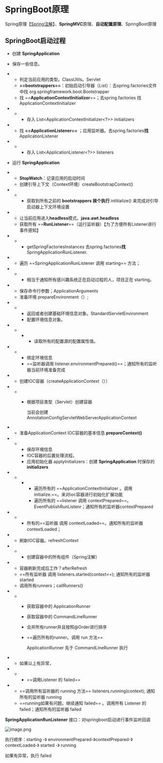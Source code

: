# SpringBoot原理

Spring原理【[Spring注解](https://www.bilibili.com/video/BV1gW411W7wy?p=1)】、**SpringMVC**原理、**自动配置原理**、SpringBoot原理

## SpringBoot启动过程

- 创建 **SpringApplication**

- 保存一些信息。

- - 判定当前应用的类型。ClassUtils。Servlet
  - **==bootstrappers==**：初始启动引导器（List<Bootstrapper>）：去spring.factories文件中找 org.springframework.boot.Bootstrapper
  - 找  ==**ApplicationContextInitializer**==；去spring.factories 找 ApplicationContextInitializer

- - - 存入 List<ApplicationContextInitializer<?>> initializers

- - 找 **==ApplicationListener==**  ；应用监听器。去spring.factories**找** ApplicationListener

- - - 存入 List<ApplicationListener<?>> listeners

- 运行 **SpringApplication**

- - **StopWatch**：记录应用的启动时间
  - 创建引导上下文（Context环境）createBootstrapContext()

- - - 获取到所有之前的 **bootstrappers 挨个执行** intitialize() 来完成对引导启动器上下文环境设置

- - 让当前应用进入**headless**模式。**java.awt.headless**
  - 获取所有 ==**RunListener**==（运行监听器）【为了方便所有Listener进行事件感知】

- - - getSpringFactoriesInstances 去spring.factories**找** SpringApplicationRunListener. 

- - 遍历 ==SpringApplicationRunListener 调用 starting== 方法；

- - - 相当于通知所有感兴趣系统正在启动过程的人，项目正在 starting。

- - 保存命令行参数；ApplicationArguments
  - 准备环境 prepareEnvironment（）;

- - - 返回或者创建基础环境信息对象。StandardServletEnvironment
    - 配置环境信息对象。

- - - - 读取所有的配置源的配置属性值。

- - - 绑定环境信息
    - ==监听器调用 listener.environmentPrepared()==；通知所有的监听器当前环境准备完成

- - 创建IOC容器（createApplicationContext（））

- - - 根据项目类型（Servlet）创建容器

      当前会创建 AnnotationConfigServletWebServerApplicationContext

- - 准备ApplicationContext IOC容器的基本信息   **prepareContext()**

- - - 保存环境信息
    - IOC容器的后置处理流程。
    - 应用初始化器 applyInitializers：创建 **SpringApplication** 时保存的 **initializers**

- - - - 遍历所有的 ==ApplicationContextInitializer 。调用 initialize.==。来对ioc容器进行初始化扩展功能
      - 遍历所有的 ==listener 调用 contextPrepared==。EventPublishRunListenr；通知所有的监听器contextPrepared

- - - 所有的==监听器 调用 contextLoaded==。通知所有的监听器 contextLoaded；

- - 刷新IOC容器。refreshContext

- - - 创建容器中的所有组件（Spring注解）

- - 容器刷新完成后工作？afterRefresh
  - ==所有监听器 调用 listeners.started(context==); 通知所有的监听器 started
  - 调用所有runners；callRunners()

- - - 获取容器中的 ApplicationRunner 

    - 获取容器中的  CommandLineRunner

    - 合并所有runner并且按照@Order进行排序

    - ==遍历所有的runner。调用 run 方法== 

      ApplicationRunner 先于 CommandLineRunner 执行

- - 如果以上有异常，

- - - ==调用Listener 的 failed==

- - ==调用所有监听器的 running 方法==  listeners.running(context); 通知所有的监听器 running 
  - ==running如果有问题。继续通知 failed== 。调用所有 Listener 的 failed；通知所有的监听器 failed



**SpringApplicationRunListener** 接口：对springboot启动进行事件监听回调

![image.png](https://img-1252710297.cos.ap-nanjing.myqcloud.com/img/20210117163508.png)

执行顺序：starting -》 environmentPrepared-》contextPrepared-》  contextLoaded-》 started -》 running

如果有异常，执行 failed